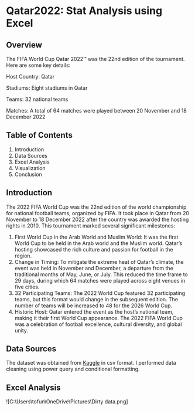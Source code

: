 # Qatar2022: Stat Analysis using Excel

## Overview
The FIFA World Cup Qatar 2022™ was the 22nd edition of the tournament. Here are some key details:

  Host Country: Qatar 

  Stadiums: Eight stadiums in Qatar
  
  Teams: 32 national teams
  
  Matches: A total of 64 matches were played between 20 November and 18 December 2022

## Table of Contents
1. Introduction
2. Data Sources
3. Excel Analysis
4. Visualization
5. Conclusion


## Introduction
The 2022 FIFA World Cup was the 22nd edition of the world championship for national football teams, organized by FIFA. It took place in Qatar from 20 November to 18 December 2022 after the country was awarded the hosting rights in 2010. This tournament marked several significant milestones:

1. First World Cup in the Arab World and Muslim World: It was the first World Cup to be held in the Arab world and the Muslim world. Qatar’s hosting showcased the rich culture and passion for football in the region.
2. Change in Timing: To mitigate the extreme heat of Qatar’s climate, the event was held in November and December, a departure from the traditional months of May, June, or July. This reduced the time frame to 29 days, during which 64 matches were played across eight venues in five cities.
3. 32 Participating Teams: The 2022 World Cup featured 32 participating teams, but this format would change in the subsequent edition. The number of teams will be increased to 48 for the 2026 World Cup.
4. Historic Host: Qatar entered the event as the host’s national team, making it their first World Cup appearance.
The 2022 FIFA World Cup was a celebration of football excellence, cultural diversity, and global unity.

## Data Sources
The dataset was obtained from [Kaggle](https://www.kaggle.com/datasets/greysonmb/2022-world-cup-stats) in csv format. I performed data cleaning using power query and conditional formatting.

## Excel Analysis
![C:\Users\tofun\OneDrive\Pictures\Dirty data.png]
